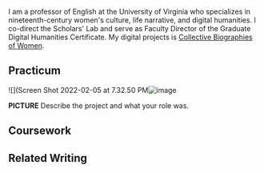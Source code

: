 I am a professor of English at the University of Virginia who specializes in nineteenth-century women's culture, life narrative, and digital humanities. I co-direct the Scholars' Lab and serve as Faculty Director of the Graduate Digital Humanities Certificate. My digital projects is [Collective Biographies of Women](http://cbw.iath.virginia.edu).

## Practicum

![](Screen Shot 2022-02-05 at 7.32.50 PM![image](https://user-images.githubusercontent.com/5839510/152855712-69f43123-799c-4fe8-8ba8-c8adfe680929.png)

**PICTURE**
Describe the project and what your role was.

## Coursework


## Related Writing
